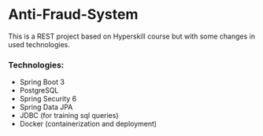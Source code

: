 # Anti-Fraud-System

This is a REST project based on Hyperskill course but with some changes in used technologies.

### Technologies:

- Spring Boot 3
- PostgreSQL
- Spring Security 6
- Spring Data JPA
- JDBC (for training sql queries)
- Docker (containerization and deployment) 